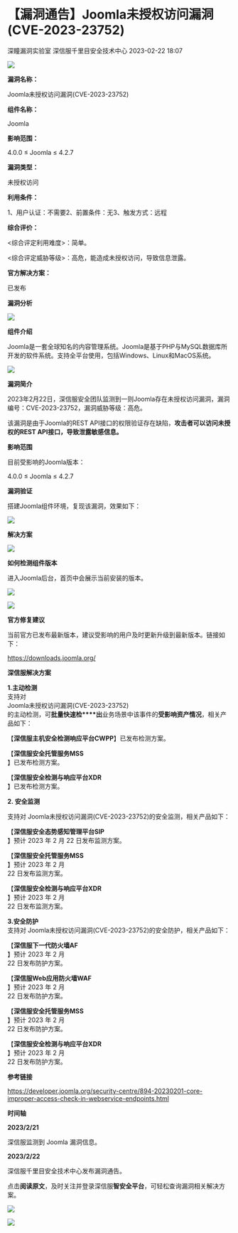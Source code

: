 #  【漏洞通告】Joomla未授权访问漏洞(CVE-2023-23752)   
深瞳漏洞实验室  深信服千里目安全技术中心   2023-02-22 18:07  
  
![](https://mmbiz.qpic.cn/mmbiz_gif/w8NHw6tcQ5yj3FiaaFC7pFIItBwJbZ7Mj4uZfnf4Qo0Pfqu2zNdGwOnZOe6cbFFGrd6nq0NCbuZGnRFLWTicDicQg/640?wx_fmt=gif "")  
  
**漏洞名称：**  
  
Joomla未授权访问漏洞(CVE-2023-23752)  
  
**组件名称：**  
  
Joomla  
  
**影响范围：**  
  
4.0.0 ≤ Joomla ≤ 4.2.7  
  
**漏洞类型：**  
  
未授权访问  
  
**利用条件：**  
  
1、用户认证：不需要2、前置条件：无3、触发方式：远程  
  
**综合评价：**  
  
<综合评定利用难度>：简单。  
  
<综合评定威胁等级>：高危，能造成未授权访问，导致信息泄露。  
  
**官方解决方案：**  
  
已发布  
  
  
  
  
**漏洞分析**  
  
![](https://mmbiz.qpic.cn/mmbiz_gif/w8NHw6tcQ5yj3FiaaFC7pFIItBwJbZ7MjOic0hk4Wh8e37R9QibcxbozMeAp7IF80rp5REGTT7GUH5gaXNDkBd60A/640?wx_fmt=gif "")  
  
**组件介绍**  
  
Joomla是一套全球知名的内容管理系统。Joomla是基于PHP与MySQL数据库所开发的软件系统。支持全平台使用，包括Windows、Linux和MacOS系统。  
  
![](https://mmbiz.qpic.cn/mmbiz_gif/w8NHw6tcQ5yj3FiaaFC7pFIItBwJbZ7MjOic0hk4Wh8e37R9QibcxbozMeAp7IF80rp5REGTT7GUH5gaXNDkBd60A/640?wx_fmt=gif "")  
  
**漏洞简介**  
  
2023年2月22日，深信服安全团队监测到一则Joomla存在未授权访问漏洞，漏洞编号：CVE-2023-23752，漏洞威胁等级：高危。  
  
该漏洞是由于Joomla的REST API接口的权限验证存在缺陷，**攻击者可以访问未授权的REST API接口，导致泄露敏感信息。**  
  
  
**影响范围**  
  
目前受影响的Joomla版本：  
  
4.0.0 ≤ Joomla ≤ 4.2.7  
  
  
**漏洞验证**  
  
搭建Joomla组件环境，复现该漏洞，效果如下：  
  
![](https://mmbiz.qpic.cn/mmbiz_png/w8NHw6tcQ5yj3FiaaFC7pFIItBwJbZ7Mjel75O7KkOrBxHuak7Ax2xmvzP08rs5OV5hJZANLp3x3u5vE1zESTKw/640?wx_fmt=png "")  
  
  
**解决方案**  
  
![](https://mmbiz.qpic.cn/mmbiz_gif/w8NHw6tcQ5yj3FiaaFC7pFIItBwJbZ7MjOic0hk4Wh8e37R9QibcxbozMeAp7IF80rp5REGTT7GUH5gaXNDkBd60A/640?wx_fmt=gif "")  
  
**如何检测组件版本**  
  
进入Joomla后台，首页中会展示当前安装的版本。  
  
![](https://mmbiz.qpic.cn/mmbiz_png/w8NHw6tcQ5yj3FiaaFC7pFIItBwJbZ7MjCHORUibPbcfUCrTJDicRpUDRvR9qWUt0ztYP6w3PR538XwhGcOSPj3IQ/640?wx_fmt=png "")  
  
![](https://mmbiz.qpic.cn/mmbiz_gif/w8NHw6tcQ5yj3FiaaFC7pFIItBwJbZ7MjOic0hk4Wh8e37R9QibcxbozMeAp7IF80rp5REGTT7GUH5gaXNDkBd60A/640?wx_fmt=gif "")  
  
**官方修复建议**  
  
当前官方已发布最新版本，建议受影响的用户及时更新升级到最新版本。链接如下：  
  
https://downloads.joomla.org/  
  
  
**深信服解决方案**  
  
**1.主动检测**  
支持对   
Joomla未授权访问漏洞(CVE-2023-23752)  
的主动检测，可**批量快速检****出**业务场景中该事件的**受影响资产情况**，相关产品如下：  
  
【**深信服主机安全检测响应平台CWPP**】已发布检测方案。  
  
【**深信服安全托管服务MSS**  
】已发布检测方案。  
  
【**深信服安全检测与响应平台XDR**  
】已发布检测方案。  
  
  
**2. 安全监测**  
  
支持对 Joomla未授权访问漏洞(CVE-2023-23752)的安全监测，相关产品如下：  
  
【**深信服安全态势感知管理平台SIP**  
】预计 2023 年 2 月 22 日发布监测方案。  
  
【**深信服安全托管服务MSS**  
】预计 2023 年 2 月   
22 日发布监测方案。  
  
【**深信服安全检测与响应平台XDR**  
】预计 2023 年 2 月   
22 日发布监测方案。  
  
  
**3.安全防护**  
支持对 Joomla未授权访问漏洞(CVE-2023-23752)的安全防护，相关产品如下：  
  
【**深信服下一代防火墙AF**  
】预计 2023 年 2 月   
22 日发布防护方案。  
  
【**深信服Web应用防火墙WAF**  
】预计 2023 年 2 月   
22 日发布防护方案。  
  
【**深信服安全托管服务MSS**  
】预计 2023 年 2 月   
22 日发布防护方案。  
  
【**深信服安全检测与响应平台XDR**  
】预计 2023 年 2 月   
22 日发布防护方案。  
  
  
  
**参考链接**  
  
https://developer.joomla.org/security-centre/894-20230201-core-improper-access-check-in-webservice-endpoints.html  
  
  
**时间轴**  
  
  
  
**2023/2/21**  
  
深信服监测到 Joomla 漏洞信息。  
  
  
**2023/2/22**  
  
深信服千里目安全技术中心发布漏洞通告。  
  
  
点击**阅读原文**，及时关注并登录深信服**智安全平台**，可轻松查询漏洞相关解决方案。  
  
![](https://mmbiz.qpic.cn/mmbiz_jpg/w8NHw6tcQ5yj3FiaaFC7pFIItBwJbZ7MjGbwgKThAkmy94PyuuhVVzEvdNULxiaVH3zkU05yFbIcDrXmTOYAl3RQ/640?wx_fmt=jpeg "")  
  
  
  
![](https://mmbiz.qpic.cn/mmbiz_jpg/w8NHw6tcQ5yj3FiaaFC7pFIItBwJbZ7MjydncbeqVgq4hqJQibHIpPbMIJPSNuF3baMIuLJ17jvDUxmib4Tm5fbMw/640?wx_fmt=jpeg "")  
  
  
